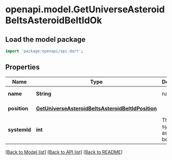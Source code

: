 # openapi.model.GetUniverseAsteroidBeltsAsteroidBeltIdOk

## Load the model package
```dart
import 'package:openapi/api.dart';
```

## Properties
Name | Type | Description | Notes
------------ | ------------- | ------------- | -------------
**name** | **String** | name string | [default to null]
**position** | [**GetUniverseAsteroidBeltsAsteroidBeltIdPosition**](GetUniverseAsteroidBeltsAsteroidBeltIdPosition.md) |  | [default to null]
**systemId** | **int** | The solar system this asteroid belt is in | [default to null]

[[Back to Model list]](../README.md#documentation-for-models) [[Back to API list]](../README.md#documentation-for-api-endpoints) [[Back to README]](../README.md)


